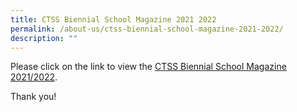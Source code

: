 ```yaml
---
title: CTSS Biennial School Magazine 2021 2022
permalink: /about-us/ctss-biennial-school-magazine-2021-2022/
description: ""
---
```

Please click on the link to view the [CTSS Biennial School Magazine 2021/2022](https://drive.google.com/file/d/1zo2zualrscTSOO1KOXNcCErnYRpYbEOn/view?usp=sharing).  
  
Thank you!